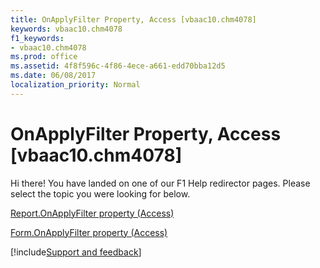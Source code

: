 ```yaml
---
title: OnApplyFilter Property, Access [vbaac10.chm4078]
keywords: vbaac10.chm4078
f1_keywords:
- vbaac10.chm4078
ms.prod: office
ms.assetid: 4f8f596c-4f86-4ece-a661-edd70bba12d5
ms.date: 06/08/2017
localization_priority: Normal
---
```



# OnApplyFilter Property, Access [vbaac10.chm4078]

Hi there! You have landed on one of our F1 Help redirector pages. Please select the topic you were looking for below.

[Report.OnApplyFilter property (Access)](http://msdn.microsoft.com/library/18e5b016-19a0-46bb-c552-c4bb8d458ca4%28Office.15%29.aspx)

[Form.OnApplyFilter property (Access)](http://msdn.microsoft.com/library/5e147a50-5516-f6d3-c1c9-e2c4522cb804%28Office.15%29.aspx)

[!include[Support and feedback](~/includes/feedback-boilerplate.md)]